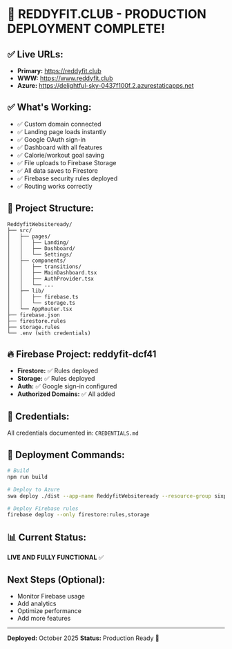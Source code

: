# 🎉 REDDYFIT.CLUB - PRODUCTION DEPLOYMENT COMPLETE!

## ✅ Live URLs:
- **Primary:** https://reddyfit.club
- **WWW:** https://www.reddyfit.club
- **Azure:** https://delightful-sky-0437f100f.2.azurestaticapps.net

## ✅ What's Working:
- ✅ Custom domain connected
- ✅ Landing page loads instantly
- ✅ Google OAuth sign-in
- ✅ Dashboard with all features
- ✅ Calorie/workout goal saving
- ✅ File uploads to Firebase Storage
- ✅ All data saves to Firestore
- ✅ Firebase security rules deployed
- ✅ Routing works correctly

## 📁 Project Structure:
```
ReddyfitWebsiteready/
├── src/
│   ├── pages/
│   │   ├── Landing/
│   │   ├── Dashboard/
│   │   └── Settings/
│   ├── components/
│   │   ├── transitions/
│   │   ├── MainDashboard.tsx
│   │   ├── AuthProvider.tsx
│   │   └── ...
│   ├── lib/
│   │   ├── firebase.ts
│   │   └── storage.ts
│   └── AppRouter.tsx
├── firebase.json
├── firestore.rules
├── storage.rules
└── .env (with credentials)
```

## 🔥 Firebase Project: reddyfit-dcf41
- **Firestore:** ✅ Rules deployed
- **Storage:** ✅ Rules deployed
- **Auth:** ✅ Google sign-in configured
- **Authorized Domains:** ✅ All added

## 🔑 Credentials:
All credentials documented in: `CREDENTIALS.md`

## 🚀 Deployment Commands:
```bash
# Build
npm run build

# Deploy to Azure
swa deploy ./dist --app-name ReddyfitWebsiteready --resource-group sixpack-rg --env production

# Deploy Firebase rules
firebase deploy --only firestore:rules,storage
```

## 📊 Current Status:
**LIVE AND FULLY FUNCTIONAL** ✅

## Next Steps (Optional):
- Monitor Firebase usage
- Add analytics
- Optimize performance
- Add more features

---
**Deployed:** October 2025
**Status:** Production Ready 🎉
